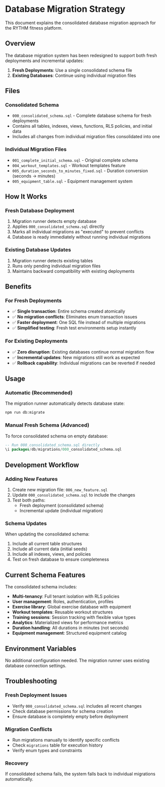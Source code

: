 # Database Migration Strategy

This document explains the consolidated database migration approach for the RYTHM fitness platform.

## Overview

The database migration system has been redesigned to support both fresh deployments and incremental updates:

1. **Fresh Deployments**: Use a single consolidated schema file
2. **Existing Databases**: Continue using individual migration files

## Files

### Consolidated Schema
- `000_consolidated_schema.sql` - Complete database schema for fresh deployments
- Contains all tables, indexes, views, functions, RLS policies, and initial data
- Includes all changes from individual migration files consolidated into one

### Individual Migration Files
- `001_complete_initial_schema.sql` - Original complete schema
- `004_workout_templates.sql` - Workout templates feature
- `005_duration_seconds_to_minutes_fixed.sql` - Duration conversion (seconds → minutes)
- `005_equipment_table.sql` - Equipment management system

## How It Works

### Fresh Database Deployment
1. Migration runner detects empty database
2. Applies `000_consolidated_schema.sql` directly
3. Marks all individual migrations as "executed" to prevent conflicts
4. Database is ready immediately without running individual migrations

### Existing Database Updates
1. Migration runner detects existing tables
2. Runs only pending individual migration files
3. Maintains backward compatibility with existing deployments

## Benefits

### For Fresh Deployments
- ✅ **Single transaction**: Entire schema created atomically
- ✅ **No migration conflicts**: Eliminates enum transaction issues
- ✅ **Faster deployment**: One SQL file instead of multiple migrations
- ✅ **Simplified testing**: Fresh test environments setup instantly

### For Existing Deployments
- ✅ **Zero disruption**: Existing databases continue normal migration flow
- ✅ **Incremental updates**: New migrations still work as expected
- ✅ **Rollback capability**: Individual migrations can be reverted if needed

## Usage

### Automatic (Recommended)
The migration runner automatically detects database state:

```bash
npm run db:migrate
```

### Manual Fresh Schema (Advanced)
To force consolidated schema on empty database:

```sql
-- Run 000_consolidated_schema.sql directly
\i packages/db/migrations/000_consolidated_schema.sql
```

## Development Workflow

### Adding New Features
1. Create new migration file: `006_new_feature.sql`
2. Update `000_consolidated_schema.sql` to include the changes
3. Test both paths:
   - Fresh deployment (consolidated schema)
   - Incremental update (individual migration)

### Schema Updates
When updating the consolidated schema:
1. Include all current table structures
2. Include all current data (initial seeds)
3. Include all indexes, views, and policies
4. Test on fresh database to ensure completeness

## Current Schema Features

The consolidated schema includes:

- **Multi-tenancy**: Full tenant isolation with RLS policies
- **User management**: Roles, authentication, profiles
- **Exercise library**: Global exercise database with equipment
- **Workout templates**: Reusable workout structures
- **Training sessions**: Session tracking with flexible value types
- **Analytics**: Materialized views for performance metrics
- **Duration handling**: All durations in minutes (not seconds)
- **Equipment management**: Structured equipment catalog

## Environment Variables

No additional configuration needed. The migration runner uses existing database connection settings.

## Troubleshooting

### Fresh Deployment Issues
- Verify `000_consolidated_schema.sql` includes all recent changes
- Check database permissions for schema creation
- Ensure database is completely empty before deployment

### Migration Conflicts
- Run migrations manually to identify specific conflicts
- Check `migrations` table for execution history
- Verify enum types and constraints

### Recovery
If consolidated schema fails, the system falls back to individual migrations automatically.